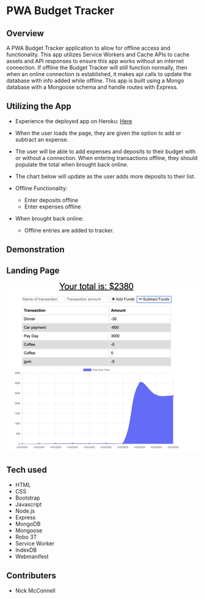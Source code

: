# PWA Budget Tracker

## Overview

A PWA Budget Tracker application to allow for offline access and functionality. This app utilizes Service Workers and Cache APIs to cache assets and API responses to ensure this app works without an internet connection. If offline the Budget Tracker will still function normally, then when an online connection is established, it makes api calls to update the database with info added while offline. This app is built using a Mongo database with a Mongoose schema and handle routes with Express.

## Utilizing the App

- Experience the deployed app on Heroku: [Here](https://nmcconnell-budgettracker.herokuapp.com/ "Here")
- When the user loads the page, they are given the option to add or subtract an expense.
- The user will be able to add expenses and deposits to their budget with or without a connection. When entering transactions offline, they should populate the total when brought back online.
- The chart below will update as the user adds more deposits to their list.

- Offline Functionality:

  - Enter deposits offline
  - Enter expenses offline

- When brought back online:
  - Offline entries are added to tracker.

## Demonstration

## Landing Page

![homepage](public/images/budget.png "homepage")

## Tech used

- HTML
- CSS
- Bootstrap
- Javascript
- Node.js
- Express
- MongoDB
- Mongoose
- Robo 3T
- Service Worker
- IndexDB
- Webmanifest

## Contributers

- Nick McConnell
